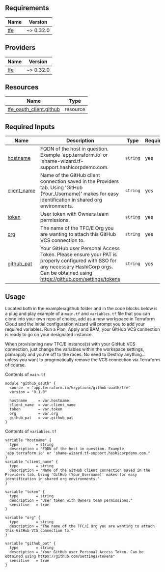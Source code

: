 <!-- BEGIN_TF_DOCS -->

## Requirements

| Name                                                   | Version   |
| ------------------------------------------------------ | --------- |
| <a name="requirement_tfe"></a> [tfe](#requirement_tfe) | ~> 0.32.0 |

## Providers

| Name                                             | Version   |
| ------------------------------------------------ | --------- |
| <a name="provider_tfe"></a> [tfe](#provider_tfe) | ~> 0.32.0 |

## Resources

| Name                                                                                                                | Type     |
| ------------------------------------------------------------------------------------------------------------------- | -------- |
| [tfe_oauth_client.github](https://registry.terraform.io/providers/hashicorp/tfe/latest/docs/resources/oauth_client) | resource |

## Required Inputs

| Name                                                               | Description                                                                                                                                                                               | Type     | Required |
| ------------------------------------------------------------------ | ----------------------------------------------------------------------------------------------------------------------------------------------------------------------------------------- | -------- | -------- |
| <a name="input_hostname"></a> [hostname](#input_hostname)          | FQDN of the host in question. Example 'app.terraform.io' or 'shame-wizard.tf-support.hashicorpdemo.com.                                                                                   | `string` | yes      |
| <a name="input_client_name"></a> [client_name](#input_client_name) | Name of the GitHub client connection saved in the Providers tab. Using 'GitHub (Your_Username)' makes for easy identification in shared org environments.                                 | `string` | yes      |
| <a name="input_token"></a> [token](#input_token)                   | User token with Owners team permissions.                                                                                                                                                  | `string` | yes      |
| <a name="input_org"></a> [org](#input_org)                         | The name of the TFC/E Org you are wanting to attach this GitHub VCS connection to.                                                                                                        | `string` | yes      |
| <a name="input_github_pat"></a> [github_pat](#input_github_pat)    | Your GitHub user Personal Access Token. Please ensure your PAT is properly configured with SSO for any necessary HashiCorp orgs. Can be obtained using https://github.com/settings/tokens | `string` | yes      |

## Usage

Located both in the examples/github folder and in the code blocks below is a plug and play example of a `main.tf` and `variables.tf` file that you can clone into your own repo of choice, add as a new workspace in Terraform Cloud and the initial configuration wizard will prompt you to add your required variables. Run a Plan, Apply and BAM, your GitHub VCS connection is ready to go on your designated instance.

When provisioning new TFC/E instance(s) with your GitHub VCS connection, just change the variables within the workspace settings, plan/apply and you're off to the races. No need to Destroy anything... unless you want to progrmatically remove the VCS connection via Terraform of course.

Contents of `main.tf`

```
module "github_oauth" {
  source  = "app.terraform.io/kryptionx/github-oauth/tfe"
  version = "0.1.0"

  hostname     = var.hostname
  client_name  = var.client_name
  token        = var.token
  org          = var.org
  github_pat   = var.github_pat
}
```

Contents of `variables.tf`

```
variable "hostname" {
  type        = string
  description = "FQDN of the host in question. Example 'app.terraform.io' or 'shame-wizard.tf-support.hashicorpdemo.com."
}
variable "client_name" {
  type        = string
  description = "Name of the GitHub client connection saved in the Providers tab. Using 'GitHub (Your_Username)' makes for easy identification in shared org environments."
}

variable "token" {
  type        = string
  description = "User token with Owners team permissions."
  sensitive   = true
}

variable "org" {
  type        = string
  description = "The name of the TFC/E Org you are wanting to attach this GitHub VCS connection to."
}

variable "github_pat" {
  type        = string
  description = "Your GitHub user Personal Access Token. Can be obtained using https://github.com/settings/tokens"
  sensitive   = true
}
```

<!-- END_TF_DOCS -->
